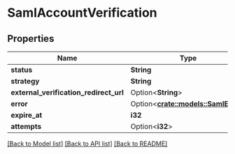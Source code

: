 # SamlAccountVerification

## Properties

Name | Type | Description | Notes
------------ | ------------- | ------------- | -------------
**status** | **String** |  | 
**strategy** | **String** |  | 
**external_verification_redirect_url** | Option<**String**> |  | 
**error** | Option<[**crate::models::SamlError**](SAML_error.md)> |  | [optional]
**expire_at** | **i32** |  | 
**attempts** | Option<**i32**> |  | [optional]

[[Back to Model list]](../README.md#documentation-for-models) [[Back to API list]](../README.md#documentation-for-api-endpoints) [[Back to README]](../README.md)


